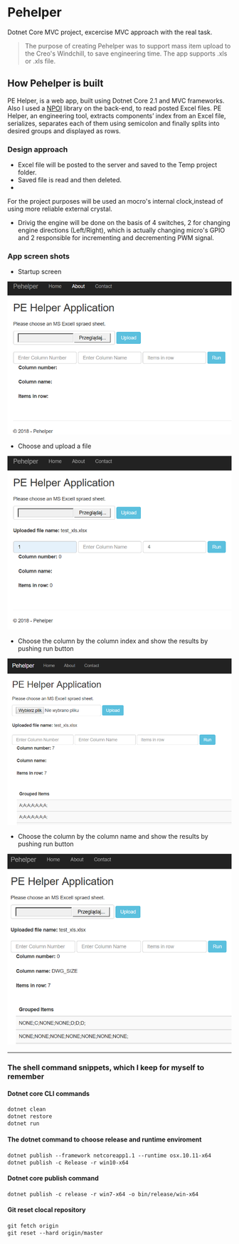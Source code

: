 # Pehelper

Dotnet Core MVC project, excercise MVC approach with the real task.

>The purpose of creating Pehelper was to support mass item upload to the Creo's Windchill, to save engineering time. The app supports .xls or .xls file. 

## How Pehelper is built

PE Helper, is a web app, built using Dotnet Core 2.1 and MVC frameworks. Also I used a [NPOI](https://github.com/dotnetcore/NPOI) library on the back-end, to read posted Excel files. PE Helper, an engineering tool, extracts components’ index from an Excel file, serializes, separates each of them using semicolon and finally splits into desired groups and displayed as rows.

### Design approach

- Excel file will be posted to the server and saved to the Temp project folder.
- Saved file is read and then deleted.
-
For the project purposes will be used an mocro's internal clock,instead of using more reliable external crystal.
- Drivig the engine will be done on the basis of 4 switches, 2 for changing engine directions (Left/Right),
  which is actually changing micro's GPIO  and 2 responsible for incrementing and decrementing PWM signal.

### App screen shots

- Startup screen

![Startup screen](https://github.com/LuczynskiDar/Pehelper/blob/nocookie/Img/pehelper_clean.PNG) 

- Choose and upload a file

![upload a file](https://github.com/LuczynskiDar/Pehelper/blob/nocookie/Img/pehelper_uploaded.PNG)

- Choose the column by the column index and show the results by pushing run button

![run colun index](https://github.com/LuczynskiDar/Pehelper/blob/nocookie/Img/pehelper_number.PNG)

- Choose the column by the column name and show the results by pushing run button

![run column name](https://github.com/LuczynskiDar/Pehelper/blob/nocookie/Img/pehelper_run_column.PNG)

---

### The shell command snippets, which I keep for myself to remember

#### Dotnet core CLI commands

``` dotnet core
dotnet clean
dotnet restore
dotnet run
```

#### The dotnet command to choose release and runtime enviroment

``` dotnet core
dotnet publish --framework netcoreapp1.1 --runtime osx.10.11-x64
dotnet publish -c Release -r win10-x64
```

#### Dotnet core publish command

``` dotnet core
dotnet publish -c release -r win7-x64 -o bin/release/win-x64
```

#### Git reset clocal repository

``` git reset
git fetch origin
git reset --hard origin/master
```